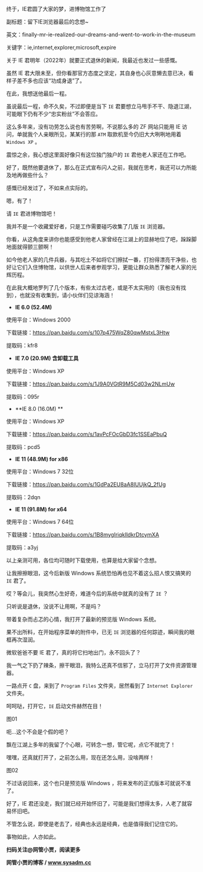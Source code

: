 终于，IE君圆了大家的梦，进博物馆工作了

副标题：留下IE浏览器最后的念想~

英文：finally-mr-ie-realized-our-dreams-and-went-to-work-in-the-museum

关键字：ie,internet,explorer,microsoft,expire



关于 IE 君明年（2022年）就要正式退休的新闻，我最近也发过一些感慨。

虽然 IE 君大限未至，但你看那官方态度之坚定，其自身也心灰意懒去意已决，看样子差不多也应该“功成身退”了。

在此，我想送他最后一程。



虽说最后一程，命不久矣，不过即便是当下 `IE` 君要想立马甩手不干、隐退江湖，可能眼下仍有不少“忠实粉丝”不会答应。

这么多年来，没有功劳怎么说也有苦劳啊，不说那么多的 ZF 网站只能用 IE 访问，单就我个人亲眼所见，某某行的那 `ATM` 取款机至今仍旧大大咧咧地用着 `Windows XP` 。

震惊之余，我心想这里面好像只有这位独门独户的 `IE` 君他老人家还在工作吧。

好了，既然他要退休了，那么在正式宣布闪人之前，我就在思考，我还可以力所能及地再做些什么？

感慨已经发过了，不如来点实际的。

嗯，有了！

请 `IE` 君进博物馆吧！



我并不是一个收藏爱好者，只是工作需要碰巧收集了几版 `IE` 浏览器。

你看，从这角度来讲你也能感受到他老人家曾经在江湖上的显赫地位了吧，跺跺脚地面就得颤三颤啊！

如今他老人家的几件兵器，与其吃土不如将它们擦拭一番，打扮得漂亮干净些，也好让它们入住博物馆，以供世人后来者参观学习，更能让群众熟悉了解老人家的光辉历程。

在此我大概地罗列了几个版本，有些太过古老，或是不太实用的（我也没有找到），也就没有收集到，请小伙伴们见谅海涵！



* **IE 6.0  (52.4M)** 

使用平台：Windows 2000

下载链接：https://pan.baidu.com/s/107p475WqZ80qwMstxL3Htw

提取码：kfr8



* **IE 7.0 (20.9M) 含卸载工具**

使用平台：Windows XP

下载链接：https://pan.baidu.com/s/1J9A0VGtR9M5Cd03w2NLmUw

提取码：095r



* **IE 8.0 (16.0M) **

使用平台：Windows XP

下载链接：https://pan.baidu.com/s/1avPcFOcGbD3fc1SSEaPbuQ

提取码：pcd5



* **IE 11 (48.9M) for x86**

使用平台：Windows 7 32位

下载链接：https://pan.baidu.com/s/1GdPa2EU8aA8IUUjkQ_2fUg

提取码：2dqn



* **IE 11 (91.8M) for x64**

使用平台：Windows 7 64位

下载链接：https://pan.baidu.com/s/1B8mygIriqkIldkrDtcymXA

提取码：a3yj



以上亲测可用，各位均可随时下载使用，也算是给大家留个念想。

让我擦擦眼泪，这今后新版 Windows 系统恐怕再也见不着这么招人恨又搞笑的 `IE` 君了。

哎？等会儿，我突然心生好奇，难道今后的系统中就真的没有了 `IE` ？

只听说是退休，没说不让用啊，不是吗？

带着复杂而忐忑的心情，我打开了最新的预览版 Windows 系统。



果不出所料，在开始程序菜单的附件中，已无 `IE` 浏览器的任何踪迹，瞬间我的眼框再次湿润。

微软爸爸不要 IE 君了，真的将它扫地出门，永不回头了？

我一气之下扔了辣条，擦干眼泪，我特么还真不信邪了，立马打开了文件资源管理器。

一路点开 `C` 盘，来到了 `Program Files` 文件夹，居然看到了 `Internet Explorer` 文件夹。

呵呵哒，打开它，`IE` 启动文件赫然在目！

图01



呃...这个不会是个假的吧？

飘在江湖上多年的我留了个心眼，可转念一想，管它呢，点它不就完了！

嘿嘿，还真就打开了，之前怎么用，现在还怎么用，没啥两样！

图02



不过话说回来，这个也只是预览版 Windows ，将来发布的正式版本可就说不准了。

好了，IE 君还没走，我们就已经开始怀旧了，可能是我们想得太多，人老了就容易怀旧吧。

不管怎么说，即使是老去了，经典也永远是经典，也是值得我们记住它的。

事物如此，人亦如此。



**扫码关注@网管小贾，阅读更多**

**网管小贾的博客 / www.sysadm.cc**

